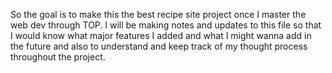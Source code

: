 So the goal is to make this the best recipe site project once I master the web dev through TOP.
I will be making notes and updates to this file so that I would know what major features I added and what I might wanna add in the future and also to understand and keep track of my thought process throughout the project.